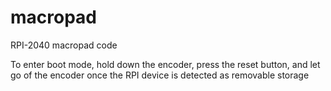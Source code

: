 # macropad
RPI-2040 macropad code

To enter boot mode, hold down the encoder, press the reset button, and let go of the encoder once the RPI device is detected as removable storage
